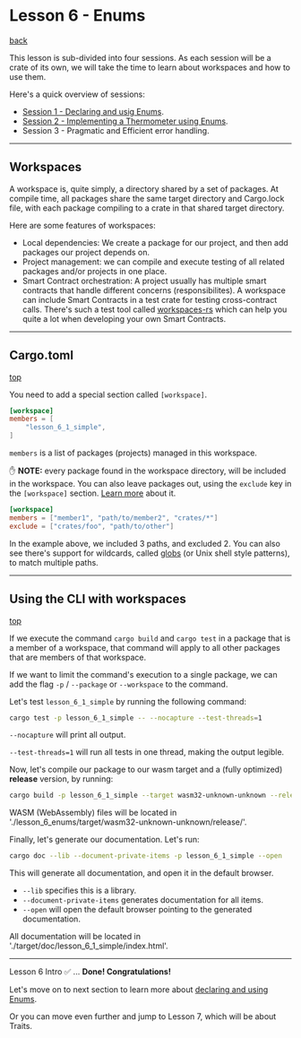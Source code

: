 # Lesson 6 - Enums

[back](https://github.com/On0n0k1/Tutorial_NEAR_Rust/tree/main/EN/)

This lesson is sub-divided into four sessions. As each session will be a crate of its own, we will take the time to learn about workspaces and how to use them.

Here's a quick overview of sessions:
 - [Session 1 - Declaring and usig Enums](https://github.com/On0n0k1/Tutorial_NEAR_Rust/tree/main/EN/lesson_6_enums/lesson_6_1_simple/).
 - [Session 2 - Implementing a Thermometer using Enums](https://github.com/On0n0k1/Tutorial_NEAR_Rust/tree/main/EN/lesson_6_enums/lesson_6_2_thermometer/).
 - Session 3 - Pragmatic and Efficient error handling.

---

## Workspaces

A workspace is, quite simply, a directory shared by a set of packages. At compile time, all packages share the same target directory and Cargo.lock file, with each package compiling to a crate in that shared target directory. 

Here are some features of workspaces: 
 - Local dependencies: We create a package for our project, and then add packages our project depends on. 
 - Project management: we can compile and execute testing of all related packages and/or projects in one place. 
 - Smart Contract orchestration: A project usually has multiple smart contracts that handle different concerns (responsibilites). A workspace can include Smart Contracts in a test crate for testing cross-contract calls. There's such a test tool called [workspaces-rs](https://github.com/near/workspaces-rs) which can help you quite a lot when developing your own Smart Contracts.
 

---

## Cargo.toml
[top](#workspaces)

You need to add a special section called `[workspace]`.

```toml
[workspace]
members = [
    "lesson_6_1_simple",
]
```

`members` is a list of packages (projects) managed in this workspace.

:hand: **NOTE:** every package found in the workspace directory, will be included in the workspace. You can also leave packages out, using the `exclude` key in the `[workspace]` section. [Learn more](https://doc.rust-lang.org/cargo/reference/workspaces.html#the-workspace-section) about it. 


```toml
[workspace]
members = ["member1", "path/to/member2", "crates/*"]
exclude = ["crates/foo", "path/to/other"]
```
In the example above, we included 3 paths, and excluded 2. You can also see there's support for wildcards, called [globs](https://docs.rs/glob/0.3.0/glob/struct.Pattern.html) (or Unix shell style patterns), to match multiple paths. 

---

## Using the CLI with workspaces
[top](#workspaces)

If we execute the command `cargo build` and `cargo test` in a package that is a member of a workspace, that command will apply to all other packages that are members of that workspace. 

If we want to limit the command's execution to a single package, we can add the flag `-p` / `--package` or `--workspace` to the command. 

Let's test `lesson_6_1_simple` by running the following command:

```bash
cargo test -p lesson_6_1_simple -- --nocapture --test-threads=1
```

`--nocapture` will print all output.

`--test-threads=1` will run all tests in one thread, making the output legible.

Now, let's compile our package to our wasm target and a (fully optimized) **release** version, by running: 

```bash
cargo build -p lesson_6_1_simple --target wasm32-unknown-unknown --release
```
WASM (WebAssembly) files will be located in './lesson_6_enums/target/wasm32-unknown-unknown/release/'.

Finally, let's generate our documentation. Let's run: 
```bash
cargo doc --lib --document-private-items -p lesson_6_1_simple --open
```
This will generate all documentation, and open it in the default browser. 

 - `--lib` specifies this is a library.
 - `--document-private-items` generates documentation for all items.
 - `--open` will open the default browser pointing to the generated documentation. 

All documentation will be located in './target/doc/lesson_6_1_simple/index.html'.


---

Lesson 6 Intro :white_check_mark: ... **Done! Congratulations!**

Let's move on to next section to learn more about [declaring and using Enums](https://github.com/On0n0k1/Tutorial_NEAR_Rust/tree/main/PT-BR/lesson_6_enums/lesson_6_1_simple/).


Or you can move even further and jump to Lesson 7, which will be about Traits.

